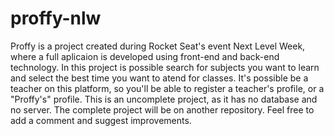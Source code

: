 # proffy-nlw
Proffy is a project created during Rocket Seat's event Next Level Week, where a full aplicaion is developed using front-end and back-end technology. In this project is possible search for subjects you want to learn and select the best time you want to atend for classes. It's possible be a teacher on this platform, so you'll be able to register a teacher's profile, or a "Proffy's" profile.
This is an uncomplete project, as it has no database and no server. The complete project will be on another repository.
Feel free to add a comment and suggest improvements.
